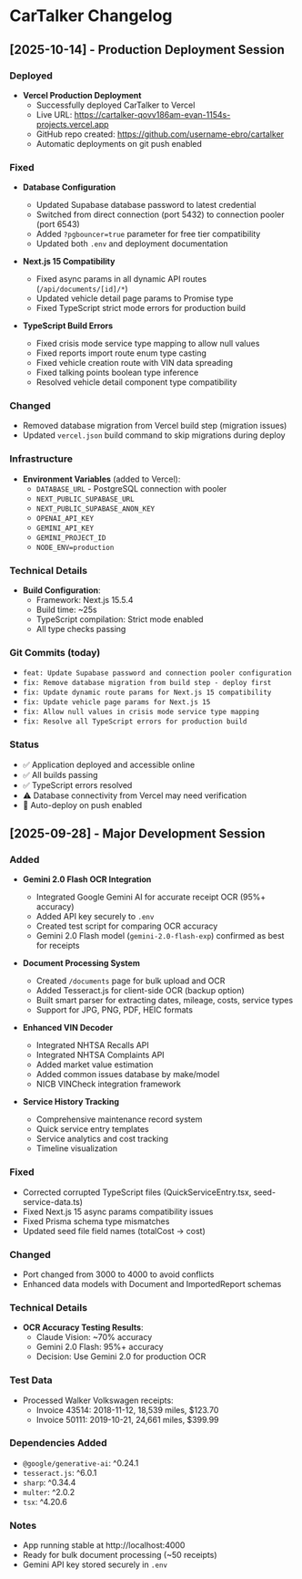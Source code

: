 # CarTalker Changelog

## [2025-10-14] - Production Deployment Session

### Deployed
- **Vercel Production Deployment**
  - Successfully deployed CarTalker to Vercel
  - Live URL: https://cartalker-qovv186am-evan-1154s-projects.vercel.app
  - GitHub repo created: https://github.com/username-ebro/cartalker
  - Automatic deployments on git push enabled

### Fixed
- **Database Configuration**
  - Updated Supabase database password to latest credential
  - Switched from direct connection (port 5432) to connection pooler (port 6543)
  - Added `?pgbouncer=true` parameter for free tier compatibility
  - Updated both `.env` and deployment documentation

- **Next.js 15 Compatibility**
  - Fixed async params in all dynamic API routes (`/api/documents/[id]/*`)
  - Updated vehicle detail page params to Promise type
  - Fixed TypeScript strict mode errors for production build

- **TypeScript Build Errors**
  - Fixed crisis mode service type mapping to allow null values
  - Fixed reports import route enum type casting
  - Fixed vehicle creation route with VIN data spreading
  - Fixed talking points boolean type inference
  - Resolved vehicle detail component type compatibility

### Changed
- Removed database migration from Vercel build step (migration issues)
- Updated `vercel.json` build command to skip migrations during deploy

### Infrastructure
- **Environment Variables** (added to Vercel):
  - `DATABASE_URL` - PostgreSQL connection with pooler
  - `NEXT_PUBLIC_SUPABASE_URL`
  - `NEXT_PUBLIC_SUPABASE_ANON_KEY`
  - `OPENAI_API_KEY`
  - `GEMINI_API_KEY`
  - `GEMINI_PROJECT_ID`
  - `NODE_ENV=production`

### Technical Details
- **Build Configuration**:
  - Framework: Next.js 15.5.4
  - Build time: ~25s
  - TypeScript compilation: Strict mode enabled
  - All type checks passing

### Git Commits (today)
- `feat: Update Supabase password and connection pooler configuration`
- `fix: Remove database migration from build step - deploy first`
- `fix: Update dynamic route params for Next.js 15 compatibility`
- `fix: Update vehicle page params for Next.js 15`
- `fix: Allow null values in crisis mode service type mapping`
- `fix: Resolve all TypeScript errors for production build`

### Status
- ✅ Application deployed and accessible online
- ✅ All builds passing
- ✅ TypeScript errors resolved
- ⚠️ Database connectivity from Vercel may need verification
- 🚀 Auto-deploy on push enabled

## [2025-09-28] - Major Development Session

### Added
- **Gemini 2.0 Flash OCR Integration**
  - Integrated Google Gemini AI for accurate receipt OCR (95%+ accuracy)
  - Added API key securely to `.env`
  - Created test script for comparing OCR accuracy
  - Gemini 2.0 Flash model (`gemini-2.0-flash-exp`) confirmed as best for receipts

- **Document Processing System**
  - Created `/documents` page for bulk upload and OCR
  - Added Tesseract.js for client-side OCR (backup option)
  - Built smart parser for extracting dates, mileage, costs, service types
  - Support for JPG, PNG, PDF, HEIC formats

- **Enhanced VIN Decoder**
  - Integrated NHTSA Recalls API
  - Integrated NHTSA Complaints API
  - Added market value estimation
  - Added common issues database by make/model
  - NICB VINCheck integration framework

- **Service History Tracking**
  - Comprehensive maintenance record system
  - Quick service entry templates
  - Service analytics and cost tracking
  - Timeline visualization

### Fixed
- Corrected corrupted TypeScript files (QuickServiceEntry.tsx, seed-service-data.ts)
- Fixed Next.js 15 async params compatibility issues
- Fixed Prisma schema type mismatches
- Updated seed file field names (totalCost → cost)

### Changed
- Port changed from 3000 to 4000 to avoid conflicts
- Enhanced data models with Document and ImportedReport schemas

### Technical Details
- **OCR Accuracy Testing Results**:
  - Claude Vision: ~70% accuracy
  - Gemini 2.0 Flash: 95%+ accuracy
  - Decision: Use Gemini 2.0 for production OCR

### Test Data
- Processed Walker Volkswagen receipts:
  - Invoice 43514: 2018-11-12, 18,539 miles, $123.70
  - Invoice 50111: 2019-10-21, 24,661 miles, $399.99

### Dependencies Added
- `@google/generative-ai`: ^0.24.1
- `tesseract.js`: ^6.0.1
- `sharp`: ^0.34.4
- `multer`: ^2.0.2
- `tsx`: ^4.20.6

### Notes
- App running stable at http://localhost:4000
- Ready for bulk document processing (~50 receipts)
- Gemini API key stored securely in `.env`